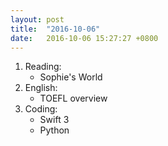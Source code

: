 ```yaml
---
layout: post
title:  "2016-10-06"
date:   2016-10-06 15:27:27 +0800
---
```


1. Reading:
	- Sophie's World 
2. English:
	- TOEFL overview 
3. Coding:
	- Swift 3
	- Python 

